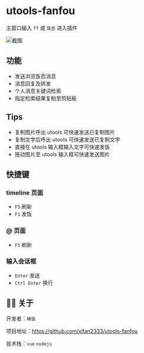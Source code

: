 # utools-fanfou

主窗口输入 `ff` 或 `饭否` 进入插件

![截图](http://images.xifan.fun/20200819100855.png)

## 功能

- 发送浏览饭否消息
- 消息回复及转发
- 个人消息关键词检索
- 指定检索结果复制至剪贴板

## Tips

- 复制图片呼出 utools 可快速发送已复制图片
- 复制文字后呼出 utools 可快速发送已复制文字
- 直接在 utools 输入框输入文字可快速发饭
- 拖动图片至 utools 输入框可快速发送图片

## 快捷键

### timeline 页面

- `F5` 刷新
- `F1` 发饭

### @ 页面

- `F5` 刷新

### 输入会话框

- `Enter` 发送
- `Ctrl Enter` 换行


## 👨‍💻 关于

开发者：`稀饭`

项目地址：https://github.com/xifan2333/utools-fanfou

技术栈：`vue` `nodejs`

